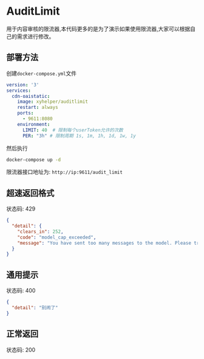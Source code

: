 # AuditLimit

用于内容审核的限流器,本代码更多的是为了演示如果使用限流器,大家可以根据自己的需求进行修改。

## 部署方法

创建`docker-compose.yml`文件

```yml
version: '3'
services:
  cdn-oaistatic:
    image: xyhelper/auditlimit
    restart: always
    ports:
      - 9611:8080
    environment:
      LIMIT: 40  # 限制每个userToken允许的次数
      PER: "3h" # 限制周期 1s, 1m, 1h, 1d, 1w, 1y

```

然后执行

```bash
docker-compose up -d
```

限流器接口地址为: `http://ip:9611/audit_limit`

## 超速返回格式

状态码: 429

```json
{
  "detail": {
    "clears_in": 252,
    "code": "model_cap_exceeded",
    "message": "You have sent too many messages to the model. Please try again later."
  }
}
````

## 通用提示

状态码: 400

```json
{
  "detail": "别闹了"
}
```

## 正常返回

状态码: 200

